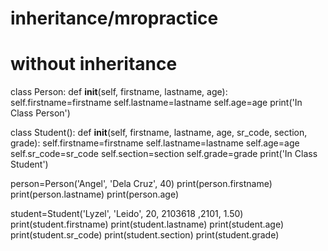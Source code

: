 # inheritance/mropractice
# without inheritance
class Person:
  def __init__(self, firstname, lastname, age):
    self.firstname=firstname
    self.lastname=lastname
    self.age=age
    print('In Class Person')
    
class Student():
  def __init__(self, firstname, lastname, age, sr_code, section, grade):
    self.firstname=firstname
    self.lastname=lastname
    self.age=age
    self.sr_code=sr_code
    self.section=section
    self.grade=grade
    print('In Class Student')

person=Person('Angel', 'Dela Cruz', 40)
print(person.firstname)
print(person.lastname)
print(person.age)

student=Student('Lyzel', 'Leido', 20, 2103618 ,2101, 1.50)
print(student.firstname)
print(student.lastname)
print(student.age)
print(student.sr_code)
print(student.section)
print(student.grade)
			
